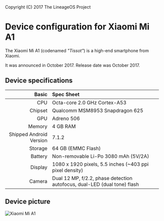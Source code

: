 Copyright (C) 2017 The LineageOS Project

Device configuration for Xiaomi Mi A1
=========================================

The Xiaomi Mi A1 (codenamed _"Tissot"_) is a high-end smartphone from Xiaomi.

It was announced in October 2017. Release date was October 2017.

## Device specifications

Basic   | Spec Sheet
-------:|:-------------------------
CPU     | Octa-core 2.0 GHz Cortex-A53
Chipset | Qualcomm MSM8953 Snapdragon 625
GPU     | Adreno 506
Memory  | 4 GB RAM
Shipped Android Version | 7.1.2
Storage | 64 GB (EMMC Flash)
Battery | Non-removable Li-Po 3080 mAh (5V/2A)
Display | 1080 x 1920 pixels, 5.5 inches (~403 ppi pixel density)
Camera  | Dual 12 MP, f/2.2, phase detection autofocus, dual-LED (dual tone) flash

## Device picture

![Xiaomi Mi A1](http://www.thundershoe.com/wp-content/uploads/2017/09/11-4.jpeg "Xiaomi Mi A1 All colors")

